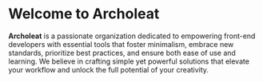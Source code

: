 # Welcome to Archoleat

**Archoleat** is a passionate organization dedicated to empowering front-end developers with essential
tools that foster minimalism, embrace new standards, prioritize best practices, and ensure both ease
of use and learning. We believe in crafting simple yet powerful solutions that elevate your workflow
and unlock the full potential of your creativity.
